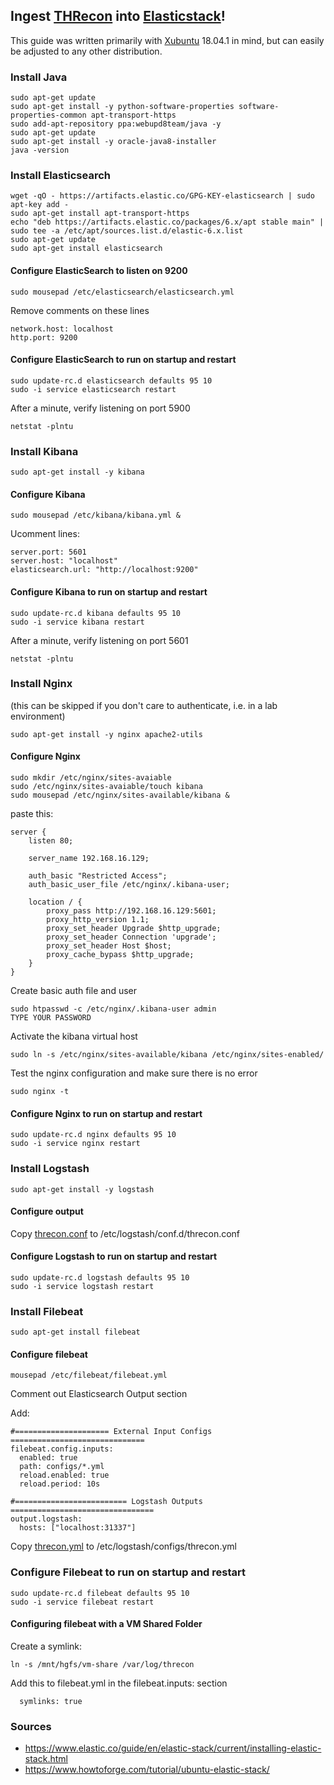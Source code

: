 ## Ingest [THRecon](https://github.com/TonyPhipps/THRecon) into [Elasticstack](https://github.com/elastic)!

This guide was written primarily with [Xubuntu](https://xubuntu.org/about/) 18.04.1 in mind, but can easily be adjusted to any other distribution.

### Install Java
```
sudo apt-get update
sudo apt-get install -y python-software-properties software-properties-common apt-transport-https
sudo add-apt-repository ppa:webupd8team/java -y
sudo apt-get update
sudo apt-get install -y oracle-java8-installer
java -version
```


### Install Elasticsearch
```
wget -qO - https://artifacts.elastic.co/GPG-KEY-elasticsearch | sudo apt-key add -
sudo apt-get install apt-transport-https
echo "deb https://artifacts.elastic.co/packages/6.x/apt stable main" | sudo tee -a /etc/apt/sources.list.d/elastic-6.x.list
sudo apt-get update
sudo apt-get install elasticsearch
```

#### Configure ElasticSearch to listen on 9200
```
sudo mousepad /etc/elasticsearch/elasticsearch.yml
```

Remove comments on these lines
```
network.host: localhost
http.port: 9200
```

#### Configure ElasticSearch to run on startup and restart
```
sudo update-rc.d elasticsearch defaults 95 10
sudo -i service elasticsearch restart
```

After a minute, verify listening on port 5900
```
netstat -plntu
```

### Install Kibana
```
sudo apt-get install -y kibana
```

#### Configure Kibana
```
sudo mousepad /etc/kibana/kibana.yml &
```

Ucomment lines:
```
server.port: 5601
server.host: "localhost"
elasticsearch.url: "http://localhost:9200"
```

#### Configure Kibana to run on startup and restart
```
sudo update-rc.d kibana defaults 95 10
sudo -i service kibana restart
```

After a minute, verify listening on port 5601
```
netstat -plntu
```

### Install Nginx
(this can be skipped if you don't care to authenticate, i.e. in a lab environment)
```
sudo apt-get install -y nginx apache2-utils
```

#### Configure Nginx
```
sudo mkdir /etc/nginx/sites-avaiable
sudo /etc/nginx/sites-avaiable/touch kibana
sudo mousepad /etc/nginx/sites-available/kibana &
```

paste this:
```
server {
    listen 80;
 
    server_name 192.168.16.129;
 
    auth_basic "Restricted Access";
    auth_basic_user_file /etc/nginx/.kibana-user;
 
    location / {
        proxy_pass http://192.168.16.129:5601;
        proxy_http_version 1.1;
        proxy_set_header Upgrade $http_upgrade;
        proxy_set_header Connection 'upgrade';
        proxy_set_header Host $host;
        proxy_cache_bypass $http_upgrade;
    }
}
```

Create basic auth file and user
```
sudo htpasswd -c /etc/nginx/.kibana-user admin
TYPE YOUR PASSWORD
```

Activate the kibana virtual host
```
sudo ln -s /etc/nginx/sites-available/kibana /etc/nginx/sites-enabled/
```

Test the nginx configuration and make sure there is no error
```
sudo nginx -t
```

#### Configure Nginx to run on startup and restart
```
sudo update-rc.d nginx defaults 95 10
sudo -i service nginx restart
```

### Install Logstash
```
sudo apt-get install -y logstash
```

#### Configure output
Copy [threcon.conf](https://github.com/TonyPhipps/THRecon-Elasticstack/blob/master/Elasticstack6.3/threcon.conf) to /etc/logstash/conf.d/threcon.conf

#### Configure Logstash to run on startup and restart
```
sudo update-rc.d logstash defaults 95 10
sudo -i service logstash restart
```

### Install Filebeat
```
sudo apt-get install filebeat
```

#### Configure filebeat
```
mousepad /etc/filebeat/filebeat.yml
```

Comment out Elasticsearch Output section

Add:

```
#===================== External Input Configs ==============================
filebeat.config.inputs:
  enabled: true
  path: configs/*.yml
  reload.enabled: true
  reload.period: 10s
  
#========================= Logstash Outputs ================================
output.logstash:
  hosts: ["localhost:31337"]
```

Copy [threcon.yml](https://github.com/TonyPhipps/THRecon-Elasticstack/blob/master/Elasticstack6.3/threcon.yml) to /etc/logstash/configs/threcon.yml

### Configure Filebeat to run on startup and restart
```
sudo update-rc.d filebeat defaults 95 10
sudo -i service filebeat restart
```

#### Configuring filebeat with a VM Shared Folder
Create a symlink:
```
ln -s /mnt/hgfs/vm-share /var/log/threcon
```
Add this to filebeat.yml in the filebeat.inputs: section
```
  symlinks: true
```

### Sources
* https://www.elastic.co/guide/en/elastic-stack/current/installing-elastic-stack.html
* https://www.howtoforge.com/tutorial/ubuntu-elastic-stack/

